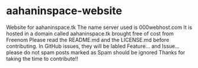 # aahaninspace-website
Website for aahaninspace.tk
The name server used is 000webhost.com 
It is hosted in a domain called aahaninspace.tk brought free of cost from Freenom
Please read the README.md and the LICENSE.md before contributing.
In GitHub issues, they will be labled Feature... and Issue... please do not spam posts marked as Spam should be ignored
Thanks for taking the time to contribute!!
